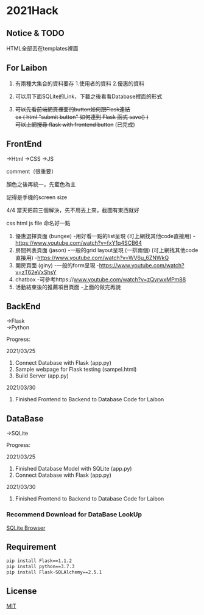 # 2021Hack

## Notice & TODO


HTML全部丟在templates裡面  

## For Laibon 

1. 有兩種大集合的資料要存 1.使用者的資料 2.優惠的資料  

2. 可以用下面SQLite的Link，下載之後看看Database裡面的形式

3. ~~可以先看前端網頁裡面的button如何跟Flask連結  
ex ( html "submit button" 如何連到 Flask 函式 save() )  
可以上網搜尋 flask with frontend button~~ (已完成)

## FrontEnd
->Html 
->CSS
->JS

comment（很重要）

顏色之後再統一，先藍色為主

記得是手機的screen size

4/4 當天把前三個解決，先不用丟上來，截圖有東西就好 

css html js file 命名好一點

1. 優惠選擇頁面 (bungee)
      -用好看一點的list呈現 (可上網找其他code直接用)
      -https://www.youtube.com/watch?v=fxY1q4SCB64
2. 房間列表頁面 (jason)
      -一般的grid layout呈現 (一排兩個) (可上網找其他code直接用)
      -https://www.youtube.com/watch?v=WV6u_6ZNWkQ
3. 開房頁面 (giny)
      -一般的form呈現 
      -https://www.youtube.com/watch?v=zT62eVxShsY
4. chatbox
      -可參考https://www.youtube.com/watch?v=zQyrwxMPm88 
5. 活動結束後的推薦項目頁面
      -上面的做完再說


## BackEnd

->Flask  
->Python

Progress:  

2021/03/25
1. Connect Database with Flask (app.py)
2. Sample webpage for Flask testing (sampel.html)  
3. Build Server (app.py)  

2021/03/30
1. Finished Frontend to Backend to Database Code for Laibon


## DataBase
->SQLite

Progress:  

2021/03/25
1. Finished Database Model with SQLite (app.py)  
2. Connect Database with Flask (app.py)

2021/03/30
1. Finished Frontend to Backend to Database Code for Laibon

### Recommend Download for DataBase LookUp

[SQLite Browser](https://sqlitebrowser.org/)


## Requirement

```bash
pip install Flask==1.1.2
pip install python==3.7.3
pip install Flask-SQLAlchemy==2.5.1
```  

## License
[MIT](https://choosealicense.com/licenses/mit/)
